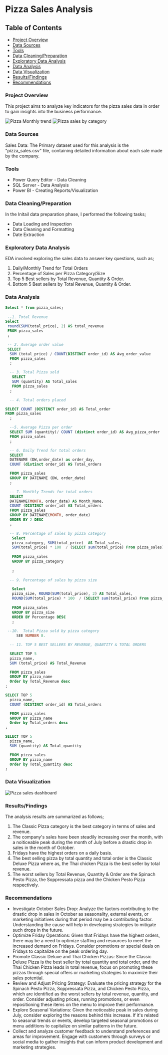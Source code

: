 # Pizza Sales Analysis

## Table of Contents

- [Project Overview](#project-overview)
- [Data Sources](#data-sources)
- [Tools](#tools)
- [Data Cleaning/Preparation](#data-cleaningpreparation)
- [Exploratory Data Analysis](#exploratory-data-analysis)
- [Data Analysis](#data-analysis)
- [Data Visualization](#data-visualization)
- [Results/Findings](#resultsfindings)
- [Recommendations](#recommendations)

### Project Overview
This project aims to analyze key indicators for the pizza sales data in order to gain insights into the business performance.

![Pizza Monthly trend](https://github.com/Uzoblisz/Pizza-Sales-Project/assets/114764715/309ca249-06af-4cec-9416-d088892954d9)
![Pizza sales by category](https://github.com/Uzoblisz/Pizza-Sales-Project/assets/114764715/81b68f59-112b-44dc-babd-365c102dde9a)

### Data Sources
Sales Data: The Primary dataset used for this analysis is the "pizza_sales.csv" file, containing detailed information about each sale made by the company.

### Tools
- Power Query Editor - Data Cleaning
- SQL Server - Data Analysis
- Power BI - Creating Reports/Visualization

### Data Cleaning/Preparation
In the Initail data preparation phase, I performed the following tasks;
-  Data Loading and Inspection
-  Data Cleaning and Formatting
-  Date Extraction

### Exploratory Data Analysis
EDA involved exploring the sales data to answer key questions, such as;
1. Daily/Monthly Trend for Total Orders
2. Percentage of Sales per Pizza Category/Size
3. Top 5 Best sellers by Total Revenue, Quantity & Order.
4. Bottom 5 Best sellers by Total Revenue, Quantity & Order.

### Data Analysis

```SQL
Select * from pizza_sales;
 
 --1. Total Revenue
Select 
 round(SUM(total_price), 2) AS total_revenue
 FROM pizza_sales
 ;

 -- 2. Average order value
 SELECT 
  SUM (total_price) / COUNT(DISTINCT order_id) AS Avg_order_value
  FROM pizza_sales
  ;

  -- 3. Total Pizza sold
   SELECT
   SUM (quantity) AS Total_sales
   FROM pizza_sales
  ;

  -- 4. Total orders placed

SELECT COUNT (DISTINCT order_id) AS Total_order
FROM pizza_sales
  ;

  --5. Average Pizza per order
  SELECT SUM (quantity)/ COUNT (distinct order_id) AS Avg_pizza_order
  FROM pizza_sales
  ;

  -- 6. Daily Trend for total orders
  SELECT
  DATENAME (DW,order_date) as order_day, 
  COUNT (distinct order_id) AS Total_orders

  FROM pizza_sales
  GROUP BY DATENAME (DW, order_date)
  ;

  -- 7. Monthly Trends for total orders
  SELECT
  DATENAME(MONTH, order_date) AS Month_Name,
  COUNT (DISTINCT order_id) AS Total_orders
  FROM pizza_sales
  GROUP BY DATENAME(MONTH, order_date)
  ORDER BY 2 DESC
  ;

  -- 8. Percentage of sales by pizza category
   Select  
   pizza_category, SUM(total_price)  AS Total_sales, 
   SUM(total_price) * 100  / (SELECT sum(total_price) From pizza_sales) AS Percentage
   
   FROM pizza_sales
   GROUP BY pizza_category
   
   ;
 
  -- 9. Percentage of sales by pizza size

   Select  
   pizza_size, ROUND(SUM(total_price), 2) AS Total_sales, 
   ROUND(SUM(total_price) * 100  / (SELECT sum(total_price) From pizza_sales),2) AS Percentage
   
   FROM pizza_sales
   GROUP BY pizza_size
   ORDER BY Percentage DESC
   ;
 
 --10.  Total Pizza sold by pizza category
     SEE NUMBER 8.

  -- 11. TOP 5 BEST SELLERS BY REVENUE, QUANTITY & TOTAL ORDERS

  SELECT TOP 5
  pizza_name,
  SUM (total_price) AS Total_Revenue

  FROM pizza_sales
  GROUP BY pizza_name
  Order by Total_Revenue desc
;

SELECT TOP 5
  pizza_name,
  COUNT (DISTINCT order_id) AS Total_orders

  FROM pizza_sales
  GROUP BY pizza_name
  Order by Total_orders desc
;

SELECT TOP 5
  pizza_name,
  SUM (quantity) AS Total_quantity

  FROM pizza_sales
  GROUP BY pizza_name
  Order by Total_quantity desc
; 
```

### Data Visualization

![Pizza sales dashboard](https://github.com/Uzoblisz/Pizza-Sales-Project/assets/114764715/8960c033-88c3-413d-ac99-745e7088182e)

### Results/Findings

The analysis results are summarized as follows;
1. The Classic Pizza category is the best category in terms of sales and revenue.
2. The company's sales have been steadily increasing over the month, with a noiticeable peak during the month of July before a drastic drop in sales in the month of October.
3. Fridays have the highest orders on a daily basis.
4. The best selling pizza by total quantity and total order is the Classic Deluxe Pizza where as, the Thai chicken Pizza is the best seller by total revenue.
5. The worst sellers by Total Revenue, Quantity & Order are the Spinach Pesto Pizza, the Soppressata pizza and the Chicken Pesto Pizza respectively.

### Recommendations

- Investigate October Sales Drop: Analyze the factors contributing to the drastic drop in sales in October as seasonality, external events, or marketing initiatives during that period may be a contributing factor. Understanding the cause will help in developing strategies to mitigate such drops in the future.
- Optimize Friday Operations: Given that Fridays have the highest orders, there may be a need to optimize staffing and resources to meet the increased demand on Fridays. Consider promotions or special deals on Fridays to capitalize on the peak ordering day.
- Promote Classic Deluxe and Thai Chicken Pizzas: Since the Classic Deluxe Pizza is the best seller by total quantity and total order, and the Thai Chicken Pizza leads in total revenue, focus on promoting these pizzas through special offers or marketing strategies to maximize their sales potential.
- Review and Adjust Pricing Strategy: Evaluate the pricing strategy for the Spinach Pesto Pizza, Soppressata Pizza, and Chicken Pesto Pizza, which are identified as the worst sellers by total revenue, quantity, and order. Consider adjusting prices, running promotions, or even repositioning these items on the menu to improve their performance.
- Explore Seasonal Variations: Given the noticeable peak in sales during July, consider exploring the reasons behind this increase. If it's related to seasonal trends or events, develop targeted seasonal promotions or menu additions to capitalize on similar patterns in the future.
- Collect and analyze customer feedback to understand preferences and areas for improvement. Engage with customers through surveys or social media to gather insights that can inform product development and marketing strategies.
